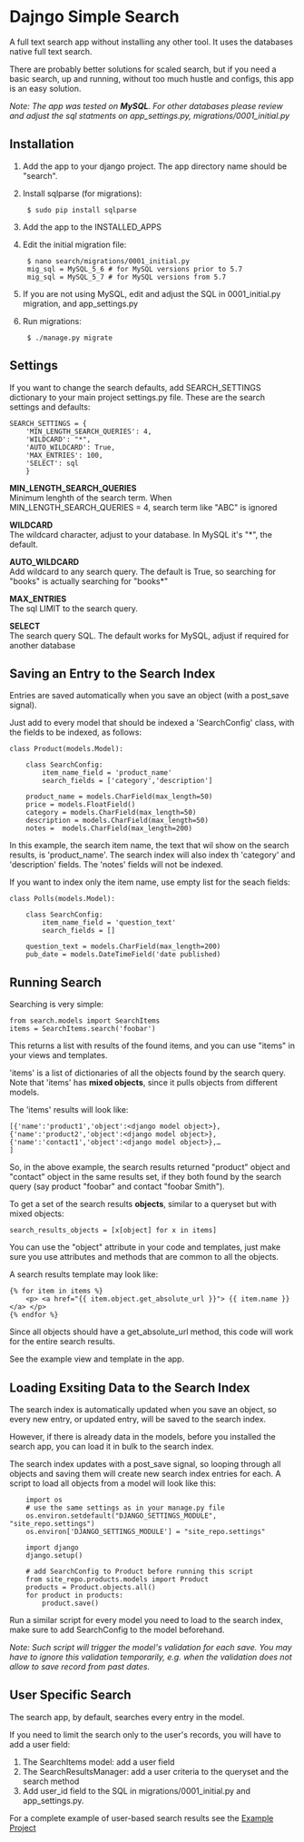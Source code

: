 
# Dajngo Simple Search

A full text search app without installing any other tool. It uses the databases native full text search.

There are probably better solutions for scaled search, but if you need a basic search, up and running, without too much hustle and configs, this app is an easy solution.

*Note: The app was tested on **MySQL**. For other databases please review and adjust the sql statments on app_settings.py, migrations/0001_initial.py*


## Installation

1. Add the app to your django project. The app directory name should be "search".
2. Install sqlparse (for migrations):

		$ sudo pip install sqlparse
		
3. Add the app to the INSTALLED_APPS
4. Edit the initial migration file:

		$ nano search/migrations/0001_initial.py
		mig_sql = MySQL_5_6 # for MySQL versions prior to 5.7
		mig_sql = MySQL_5_7 # for MySQL versions from 5.7
5. If you are not using MySQL, edit and adjust the SQL in 0001_initial.py migration, and app_settings.py
6. Run migrations:

		$ ./manage.py migrate
		
		
## Settings

If you want to change the search defaults, add SEARCH_SETTINGS dictionary to your main project settings.py file. These are the search settings and defaults:

	SEARCH_SETTINGS = {
		'MIN_LENGTH_SEARCH_QUERIES': 4,
		'WILDCARD': "*",
		'AUTO_WILDCARD': True,
		'MAX_ENTRIES': 100,
		'SELECT': sql
		}
		
**MIN_LENGTH_SEARCH_QUERIES**    
Minimum lenghth of the search term. When MIN_LENGTH_SEARCH_QUERIES = 4, search term like "ABC" is ignored

**WILDCARD**    
The wildcard character, adjust to your database. In MySQL it's "*", the default.

**AUTO_WILDCARD**    
Add wildcard to any search query. The default is True, so searching for "books" is actually searching for "books*"

**MAX_ENTRIES**    
The sql LIMIT to the search query.

**SELECT**    
The search query SQL. The default works for MySQL, adjust if required for another database

## Saving an Entry to the Search Index

Entries are saved automatically when you save an object (with a post_save signal).

Just add to every model that should be indexed a 'SearchConfig' class, with the fields to be indexed, as follows:


	class Product(models.Model):
	
		class SearchConfig:
			item_name_field = 'product_name'
			search_fields = ['category','description']
						
		product_name = models.CharField(max_length=50)
		price = models.FloatField()
		category = models.CharField(max_length=50)
		description = models.CharField(max_length=50)
		notes =  models.CharField(max_length=200)
		
		
In this example, the search item name, the text that wil show on the search results, is 'product_name'. The search index will also index th 'category' and 'description' fields. The 'notes' fields will not be indexed.

If you want to index only the item name, use empty list for the seach fields:


	class Polls(models.Model):
	
		class SearchConfig:
			item_name_field = 'question_text'
			search_fields = []			
			
		question_text = models.CharField(max_length=200)
		pub_date = models.DateTimeField('date published)
		
		
## Running Search

Searching is very simple:

	from search.models import SearchItems
	items = SearchItems.search('foobar')
	
This returns a list with results of the found items, and you can use "items" in your views and templates.

'items' is a list of dictionaries of all the objects found by the search query. Note that 'items' has **mixed objects**, since it pulls objects from  different models. 


The 'items' results will look like:

	[{'name':'product1','object':<django model object>},
	{'name':'product2','object':<django model object>},
	{'name':'contact1','object':<django model object>},…
	]
	

So, in the above example, the search results returned "product" object and "contact" object in the same results set, if they both found by the search query (say product "foobar" and contact "foobar Smith").


To get a set of the search results **objects**, similar to a queryset but with mixed objects:


	search_results_objects = [x[object] for x in items]
	
You can use the "object" attribute in your code and templates, just make sure you use attributes and methods that are common to all the objects.


A search results template may look like:

	{% for item in items %}
		<p> <a href="{{ item.object.get_absolute_url }}"> {{ item.name }} </a> </p>		
	{% endfor %}
	
	
Since all objects should have a get_absolute_url method, this code will work for the entire search results.

See the example view and template in the app.


## Loading Exsiting Data to the Search Index

The search index is automatically updated when you save an object, so every new entry, or updated entry, will be saved to the search index.

However, if there is already data in the models, before you installed the search app, you can load it in bulk to the search index.    

The search index updates with a post_save signal, so looping through all objects and saving them will create new search index entries for each. A script to load all objects from a model will look like this:

		import os
		# use the same settings as in your manage.py file
		os.environ.setdefault("DJANGO_SETTINGS_MODULE", "site_repo.settings")
		os.environ['DJANGO_SETTINGS_MODULE'] = "site_repo.settings"
		
		import django
		django.setup()
		
		# add SearchConfig to Product before running this script
		from site_repo.products.models import Product 		
		products = Product.objects.all()
		for product in products:
			product.save()
			
Run a similar script for every model you need to load to the search index, make sure to add SearchConfig to the model beforehand.

*Note: Such script will trigger the model's validation for each save. You may have to ignore this validation temporarily, e.g. when the validation does not allow to save record from past dates.*
		


## User Specific Search


The search app, by default, searches every entry in the model. 

If you need to limit the search only to the user's records, you will have to add a user field:


1. The SearchItems model: add a user field
2. The SearchResultsManager: add a user criteria to the queryset and the search method
3. Add user_id field to the SQL in  migrations/0001_initial.py and app_settings.py.

For a complete example of user-based search results see the [Example Project](https://github.com/aviah/example_project/master/readme.md)



		
		

		
		
	



		
		

	






	
	
	
